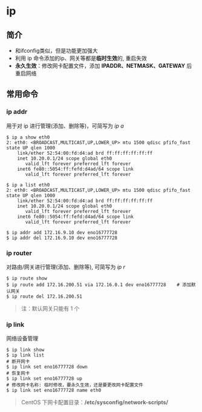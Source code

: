 # ip
## 简介

* 和ifconfig类似，但是功能更加强大
* 利用 ip 命令添加的ip、网关等都是**临时生效**的, 重启失效
* **永久生效**：修改网卡配置文件，添加 **IPADDR、NETMASK、GATEWAY** 后重启网络

## 常用命令
### ip addr
用于对 ip 进行管理\(添加、删除等\)，可简写为 _ip a_

```
$ ip a show eth0
2: eth0: <BROADCAST,MULTICAST,UP,LOWER_UP> mtu 1500 qdisc pfifo_fast state UP qlen 1000
    link/ether 52:54:00:fd:d4:ad brd ff:ff:ff:ff:ff:ff
    inet 10.20.0.1/24 scope global eth0
       valid_lft forever preferred_lft forever
    inet6 fe80::5054:ff:fefd:d4ad/64 scope link
       valid_lft forever preferred_lft forever

$ ip a list eth0
2: eth0: <BROADCAST,MULTICAST,UP,LOWER_UP> mtu 1500 qdisc pfifo_fast state UP qlen 1000
    link/ether 52:54:00:fd:d4:ad brd ff:ff:ff:ff:ff:ff
    inet 10.20.0.1/24 scope global eth0
       valid_lft forever preferred_lft forever
    inet6 fe80::5054:ff:fefd:d4ad/64 scope link
       valid_lft forever preferred_lft forever

$ ip addr add 172.16.9.10 dev eno16777728
$ ip addr del 172.16.9.10 dev eno16777728
```

### ip router

对路由/网关进行管理\(添加、删除等\), 可简写为 _ip r_

```
$ ip route show
$ ip route add 172.16.200.51 via 172.16.0.1 dev eno16777728    # 添加默认网关
$ ip route del 172.16.200.51
```

> 注：默认网关只能有 1 个

### ip link
网络设备管理

```
$ ip link show
$ ip link list
# 断开网卡
$ ip link set eno16777728 down
# 恢复网卡
$ ip link set eno16777728 up
# 修改网卡名称: 临时修改，要永久生效，还是要更改网卡配置文件
$ ip link set eno16777728 name eth0
```

> CentOS 下网卡配置目录：**/etc/sysconfig/network-scripts/**